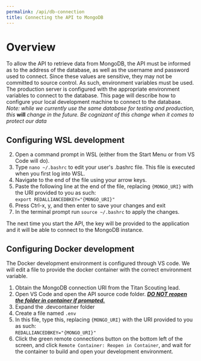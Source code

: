 ```yaml
---
permalink: /api/db-connection
title: Connecting the API to MongoDB
---
```


# Overview 
To allow the API to retrieve data from MongoDB, the API must be informed as to the address of the database, as well as the username and password used to connect. Since these values are sensitive, they may not be committed to source control. As such, environment variables must be used. The production server is configured with the appropriate environment variables to connect to the database. This page will describe how to configure your local development machine to connect to the database.  
*Note: while we currently use the same database for testing and production, this* **will** *change in the future. Be cognizant of this change when it comes to protect our data*

## Configuring WSL development
  2. Open a command prompt in WSL (either from the Start Menu or from VS Code will do). 
  3. Type `nano ~/.bashrc` to edit your user's .bashrc file. This file is executed when you first log into WSL. 
  4. Navigate to the end of the file using your arrow keys.
  5. Paste the following line at the end of the file, replacing `{MONGO_URI}` with the URI provided to you as such:  
    ```export REDALLIANCEDBKEY="{MONGO_URI}"```
  6. Press Ctrl-x, y, and then enter to save your changes and exit
  7. In the terminal prompt run `source ~/.bashrc` to apply the changes. 

The next time you start the API, the key will be provided to the application and it will be able to connect to the MongoDB instance.

## Configuring Docker development
The Docker development environment is configured through VS code. We will edit a file to provide the docker container with the correct environment variable. 
  1. Obtain the MongoDB connection URI from the Titan Scouting lead.
  2. Open VS Code and open the API source code folder.  <ins>***DO NOT reopen the folder in container if prompted.*** </ins>
  3. Expand the .devcontainer folder
  4. Create a file named `.env`
  5. In this file, type this, replacing `{MONGO_URI}` with the URI provided to you as such:  
    ```REDALLIANCEDBKEY="{MONGO_URI}"```
  6. Click the green remote connections button on the bottom left of the screen, and click `Remote Container: Reopen in Container`, and wait for the container to build and open your development environment.
